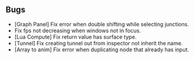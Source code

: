 ## Bugs
- [Graph Panel] Fix error when double shifting while selecting junctions.
- Fix fps not decreasing when windows not in focus.
- [Lua Compute] Fix return value has surface type.
- [Tunnel] Fix creating tunnel out from inspector not inherit the name.
- [Array to anim] Fix error when duplicating node that already has input.

